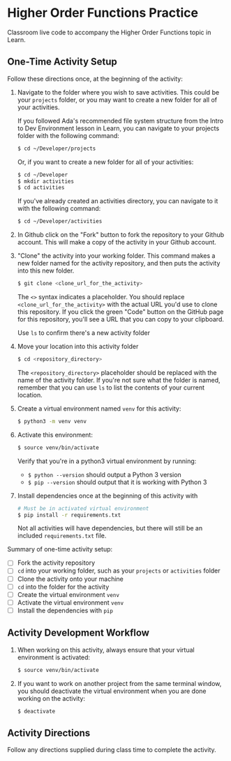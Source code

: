 # Higher Order Functions Practice
Classroom live code to accompany the Higher Order Functions topic in Learn.

## One-Time Activity Setup

Follow these directions once, at the beginning of the activity:


1. Navigate to the folder where you wish to save activities. This could be your `projects` folder, or you may want to create a new folder for all of your activities.

   If you followed Ada's recommended file system structure from the Intro to Dev Environment lesson in Learn, you can navigate to your projects folder with the following command:

   ```bash
   $ cd ~/Developer/projects
   ```

   Or, if you want to create a new folder for all of your activities:

   ```bash
   $ cd ~/Developer
   $ mkdir activities
   $ cd activities
   ```

   If you've already created an activities directory, you can navigate to it with the following command:

   ```bash
   $ cd ~/Developer/activities
   ```

2. In Github click on the "Fork" button to fork the repository to your Github account.  This will make a copy of the activity in your Github account. 

3. "Clone" the activity into your working folder. This command makes a new folder named for the activity repository, and then puts the activity into this new folder.

   ```bash
   $ git clone <clone_url_for_the_activity>
   ```

   The `<>` syntax indicates a placeholder. You should replace `<clone_url_for_the_activity>` with the actual URL you'd use to clone this repository. If you click the green "Code" button on the GitHub page for this repository, you'll see a URL that you can copy to your clipboard.
 
   Use `ls` to confirm there's a new activity folder

4. Move your location into this activity folder

   ```bash
   $ cd <repository_directory>
   ```

   The `<repository_directory>` placeholder should be replaced with the name of the activity folder. If you're not sure what the folder is named, remember that you can use `ls` to list the contents of your current location.

5. Create a virtual environment named `venv` for this activity:

   ```bash
   $ python3 -m venv venv
   ```

6. Activate this environment:

   ```bash
   $ source venv/bin/activate
   ```

   Verify that you're in a python3 virtual environment by running:
   
   - `$ python --version` should output a Python 3 version
   - `$ pip --version` should output that it is working with Python 3

7. Install dependencies once at the beginning of this activity with

   ```bash
   # Must be in activated virtual environment
   $ pip install -r requirements.txt
   ```

   Not all activities will have dependencies, but there will still be an included `requirements.txt` file.

Summary of one-time activity setup:
- [ ] Fork the activity repository
- [ ] `cd` into your working folder, such as your `projects` or `activities` folder
- [ ] Clone the activity onto your machine
- [ ] `cd` into the folder for the activity
- [ ] Create the virtual environment `venv`
- [ ] Activate the virtual environment `venv`
- [ ] Install the dependencies with `pip`

## Activity Development Workflow

1. When working on this activity, always ensure that your virtual environment is activated:

   ```bash
   $ source venv/bin/activate
   ```

2. If you want to work on another project from the same terminal window, you should deactivate the virtual environment when you are done working on the activity:

   ```bash
   $ deactivate
   ```

## Activity Directions

Follow any directions supplied during class time to complete the activity.